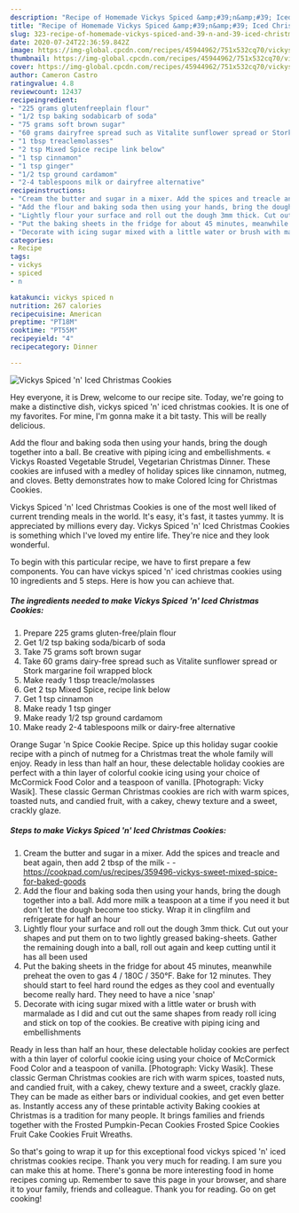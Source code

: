 ```yaml
---
description: "Recipe of Homemade Vickys Spiced &amp;#39;n&amp;#39; Iced Christmas Cookies"
title: "Recipe of Homemade Vickys Spiced &amp;#39;n&amp;#39; Iced Christmas Cookies"
slug: 323-recipe-of-homemade-vickys-spiced-and-39-n-and-39-iced-christmas-cookies
date: 2020-07-24T22:36:59.842Z
image: https://img-global.cpcdn.com/recipes/45944962/751x532cq70/vickys-spiced-n-iced-christmas-cookies-recipe-main-photo.jpg
thumbnail: https://img-global.cpcdn.com/recipes/45944962/751x532cq70/vickys-spiced-n-iced-christmas-cookies-recipe-main-photo.jpg
cover: https://img-global.cpcdn.com/recipes/45944962/751x532cq70/vickys-spiced-n-iced-christmas-cookies-recipe-main-photo.jpg
author: Cameron Castro
ratingvalue: 4.8
reviewcount: 12437
recipeingredient:
- "225 grams glutenfreeplain flour"
- "1/2 tsp baking sodabicarb of soda"
- "75 grams soft brown sugar"
- "60 grams dairyfree spread such as Vitalite sunflower spread or Stork margarine foil wrapped block"
- "1 tbsp treaclemolasses"
- "2 tsp Mixed Spice recipe link below"
- "1 tsp cinnamon"
- "1 tsp ginger"
- "1/2 tsp ground cardamom"
- "2-4 tablespoons milk or dairyfree alternative"
recipeinstructions:
- "Cream the butter and sugar in a mixer. Add the spices and treacle and beat again, then add 2 tbsp of the milk  https://cookpad.com/us/recipes/359496-vickys-sweet-mixed-spice-for-baked-goods"
- "Add the flour and baking soda then using your hands, bring the dough together into a ball. Add more milk a teaspoon at a time if you need it but don&#39;t let the dough become too sticky. Wrap it in clingfilm and refrigerate for half an hour"
- "Lightly flour your surface and roll out the dough 3mm thick. Cut out your shapes and put them on to two lightly greased baking-sheets. Gather the remaining dough into a ball, roll out again and keep cutting until it has all been used"
- "Put the baking sheets in the fridge for about 45 minutes, meanwhile preheat the oven to gas 4 / 180C / 350°F. Bake for 12 minutes. They should start to feel hard round the edges as they cool and eventually become really hard. They need to have a nice &#39;snap&#39;"
- "Decorate with icing sugar mixed with a little water or brush with marmalade as I did and cut out the same shapes from ready roll icing and stick on top of the cookies. Be creative with piping icing and embellishments"
categories:
- Recipe
tags:
- vickys
- spiced
- n

katakunci: vickys spiced n 
nutrition: 267 calories
recipecuisine: American
preptime: "PT18M"
cooktime: "PT55M"
recipeyield: "4"
recipecategory: Dinner

---
```



![Vickys Spiced &#39;n&#39; Iced Christmas Cookies](https://img-global.cpcdn.com/recipes/45944962/751x532cq70/vickys-spiced-n-iced-christmas-cookies-recipe-main-photo.jpg)

Hey everyone, it is Drew, welcome to our recipe site. Today, we're going to make a distinctive dish, vickys spiced &#39;n&#39; iced christmas cookies. It is one of my favorites. For mine, I'm gonna make it a bit tasty. This will be really delicious.

Add the flour and baking soda then using your hands, bring the dough together into a ball. Be creative with piping icing and embellishments. « Vickys Roasted Vegetable Strudel, Vegetarian Christmas Dinner. These cookies are infused with a medley of holiday spices like cinnamon, nutmeg, and cloves. Betty demonstrates how to make Colored Icing for Christmas Cookies.

Vickys Spiced &#39;n&#39; Iced Christmas Cookies is one of the most well liked of current trending meals in the world. It's easy, it's fast, it tastes yummy. It is appreciated by millions every day. Vickys Spiced &#39;n&#39; Iced Christmas Cookies is something which I've loved my entire life. They're nice and they look wonderful.


To begin with this particular recipe, we have to first prepare a few components. You can have vickys spiced &#39;n&#39; iced christmas cookies using 10 ingredients and 5 steps. Here is how you can achieve that.

<!--inarticleads1-->

##### The ingredients needed to make Vickys Spiced &#39;n&#39; Iced Christmas Cookies:

1. Prepare 225 grams gluten-free/plain flour
1. Get 1/2 tsp baking soda/bicarb of soda
1. Take 75 grams soft brown sugar
1. Take 60 grams dairy-free spread such as Vitalite sunflower spread or Stork margarine foil wrapped block
1. Make ready 1 tbsp treacle/molasses
1. Get 2 tsp Mixed Spice, recipe link below
1. Get 1 tsp cinnamon
1. Make ready 1 tsp ginger
1. Make ready 1/2 tsp ground cardamom
1. Make ready 2-4 tablespoons milk or dairy-free alternative


Orange Sugar &#39;n Spice Cookie Recipe. Spice up this holiday sugar cookie recipe with a pinch of nutmeg for a Christmas treat the whole family will enjoy. Ready in less than half an hour, these delectable holiday cookies are perfect with a thin layer of colorful cookie icing using your choice of McCormick Food Color and a teaspoon of vanilla. [Photograph: Vicky Wasik]. These classic German Christmas cookies are rich with warm spices, toasted nuts, and candied fruit, with a cakey, chewy texture and a sweet, crackly glaze. 

<!--inarticleads2-->

##### Steps to make Vickys Spiced &#39;n&#39; Iced Christmas Cookies:

1. Cream the butter and sugar in a mixer. Add the spices and treacle and beat again, then add 2 tbsp of the milk -  - https://cookpad.com/us/recipes/359496-vickys-sweet-mixed-spice-for-baked-goods
1. Add the flour and baking soda then using your hands, bring the dough together into a ball. Add more milk a teaspoon at a time if you need it but don&#39;t let the dough become too sticky. Wrap it in clingfilm and refrigerate for half an hour
1. Lightly flour your surface and roll out the dough 3mm thick. Cut out your shapes and put them on to two lightly greased baking-sheets. Gather the remaining dough into a ball, roll out again and keep cutting until it has all been used
1. Put the baking sheets in the fridge for about 45 minutes, meanwhile preheat the oven to gas 4 / 180C / 350°F. Bake for 12 minutes. They should start to feel hard round the edges as they cool and eventually become really hard. They need to have a nice &#39;snap&#39;
1. Decorate with icing sugar mixed with a little water or brush with marmalade as I did and cut out the same shapes from ready roll icing and stick on top of the cookies. Be creative with piping icing and embellishments


Ready in less than half an hour, these delectable holiday cookies are perfect with a thin layer of colorful cookie icing using your choice of McCormick Food Color and a teaspoon of vanilla. [Photograph: Vicky Wasik]. These classic German Christmas cookies are rich with warm spices, toasted nuts, and candied fruit, with a cakey, chewy texture and a sweet, crackly glaze. They can be made as either bars or individual cookies, and get even better as. Instantly access any of these printable activity Baking cookies at Christmas is a tradition for many people. It brings families and friends together with the Frosted Pumpkin-Pecan Cookies Frosted Spice Cookies Fruit Cake Cookies Fruit Wreaths. 

So that's going to wrap it up for this exceptional food vickys spiced &#39;n&#39; iced christmas cookies recipe. Thank you very much for reading. I am sure you can make this at home. There's gonna be more interesting food in home recipes coming up. Remember to save this page in your browser, and share it to your family, friends and colleague. Thank you for reading. Go on get cooking!
